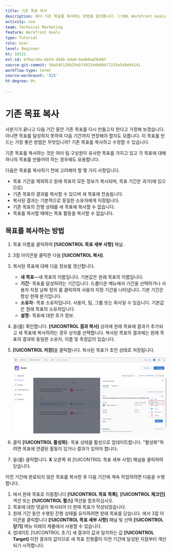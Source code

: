 ```yaml
---
title: 기존 목표 복사
description: 에서 기존 목표를 복사하는 방법을 알아봅니다. [!DNL Workfront Goals].
activity: use
team: Technical Marketing
feature: Workfront Goals
type: Tutorial
role: User
level: Beginner
kt: 10121
exl-id: bf9ac10a-8419-458b-b4e8-bedb0ad3b98f
source-git-commit: 58a545120b29a5f492344b89b77235e548e94241
workflow-type: tm+mt
source-wordcount: '525'
ht-degree: 0%

---
```


# 기존 목표 복사

사분기가 끝나고 다음 기간 동안 기존 목표를 다시 만들고자 한다고 가정해 보겠습니다. 아니면 목표를 달성하지 못하여 다음 기간까지 연장해야 할지도 모릅니다. 이 목표를 만드는 가장 좋은 방법은 무엇입니까? 기존 목표를 복사하고 수정할 수 있습니다.

기존 목표를 복사하는 것은 여러 팀 구성원이 유사한 목표를 가지고 있고 각 목표에 대해 하나의 목표를 만들어야 하는 경우에도 유용합니다.

<!--
Pro-tips graphic
-->

다음은 목표를 복사하기 전에 고려해야 할 몇 가지 사항입니다.

* 목표 기간을 제외하고 원래 목표의 모든 정보가 복사되며, 목표 기간은 과거(에 있으므로)
* 기존 목표의 결과를 복사할 수 있으며 새 목표에 전송됩니다.
* 복사된 결과는 기본적으로 동일한 소유자에게 지정됩니다.
* 기존 목표의 진행 상태를 새 목표에 복사할 수 없습니다.
* 목표를 복사할 때에는 목표 활동을 복사할 수 없습니다.

## 목표를 복사하는 방법

1. 목표 이름을 클릭하여 **[!UICONTROL 목표 세부 사항]** 패널.
1. 3점 아이콘을 클릭한 다음 **[!UICONTROL 복사]**.
1. 복사된 목표에 대해 다음 정보를 갱신합니다.
   * **새 목표**—새 목표의 이름입니다. 기본값은 원래 목표의 이름입니다.
   * **기간**- 목표를 달성하려는 기간입니다. 드롭다운 메뉴에서 기간을 선택하거나 사용자 지정 날짜 정의 를 클릭하여 사용자 지정 기간을 나타냅니다. 기본 기간은 항상 현재 분기입니다.
   * **소유자**- 목표 소유자입니다. 사용자, 팀, 그룹 또는 회사일 수 있습니다. 기본값은 원래 목표의 소유자입니다.
   * **설명**- 목표에 대한 추가 정보.

1. 을(를) 확인합니다. **[!UICONTROL 결과 복사]** 상자에 원래 목표에 결과가 추가되고 새 목표에 복사하려는 경우 상자를 선택합니다. 복사된 목표의 결과에는 원래 목표의 결과와 동일한 소유자, 이름 및 측정값이 있습니다.

1. **[!UICONTROL 저장]**&#x200B;을 클릭합니다. 복사된 목표가 초안 상태로 저장됩니다.

   ![의 이미지 [!UICONTROL 목표 세부 사항] 패널 [!DNL Workfront Goals] 사용 [!UICONTROL 복사] 옵션](assets/03-workfront-goals-copy-a-goal.png)

1. 클릭 **[!UICONTROL 활성화]**- 목표 상태를 활성으로 업데이트합니다. &quot;활성화&quot;하려면 목표에 연결된 활동이 있거나 결과가 있어야 합니다.

1. 을(를) 클릭합니다. **X** 오른쪽 위 [!UICONTROL 목표 세부 사항] 패널을 클릭하여 닫습니다.

이전 기간에 완료되지 않은 목표를 복사한 후 다음 기간에 계속 작업하려면 다음을 수행합니다.

1. 에서 원래 목표로 이동합니다 **[!UICONTROL 목표 목록]**, **[!UICONTROL 체크인]** 섹션 또는 **[!UICONTROL 펄스]** 섹션을 참조하십시오.
1. 목표에 대한 댓글이 복사되어 더 현재 목표가 작성되었습니다.
1. 원래 기간 동안 수행된 진행 상태를 유지하려면 원래 목표를 닫습니다. 에서 3점 아이콘을 클릭합니다 **[!UICONTROL 목표 세부 사항]** 패널 및 선택 **[!UICONTROL 닫기]** 메뉴 아래의 제품에서 사용할 수 있습니다.
1. 업데이트 [!UICONTROL 초기] 새 결과의 값과 일치하는 값 **[!UICONTROL Target]** 이전 결과의 값이므로 새 목표 진행률이 이전 기간에 달성된 지점부터 계산되기 시작합니다.
